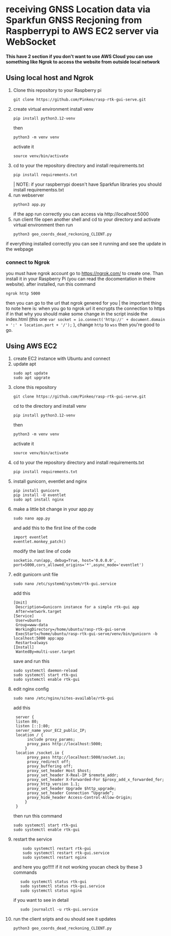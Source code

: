 # receiving GNSS Location data via Sparkfun GNSS Recjoning from Raspberrypi to AWS EC2 server via WebSocket

#### This have 2 section if you don't want to use AWS Cloud you can use something like Ngrok to access the website from outside local network

## Using local host and Ngrok
1. Clone this repository to your Raspberry pi
   ```
   git clone https://github.com/Pinkeo/rasp-rtk-gui-serve.git 
   ```
2. create virtual environment
   install venv
   ```
   pip install python3.12-venv
   ```
   then
   ```
   python3 -m venv venv
   ```
   activate it
   ```
   source venv/bin/activate
   ```
4. cd to your the repository directory and install requirements.txt
   ```
   pip install requirements.txt
   ```
   | NOTE: if your raspberrypi doesn't have Sparkfun libraries you should install requirementss.txt
5. run webserver
   ```
   python3 app.py
   ```
   if the app run correctly you can access via http://localhost:5000
6. run client file
   open another shell and cd to your directory and activate virtual environment then run
   ```
   python3 geo_coords_dead_reckoning_CLIENT.py
   ```
if everything installed correctly you can see it running and see the update in the webpage

### connect to Ngrok 
you must have ngrok account go to https://ngrok.com/ to create one.
Than install it in your Raspberry Pi (you can read the docomentation in theire website).
after installed, run this command
```
ngrok http 5000
```
then you can go to the url that ngrok genered for you
| the important thing to note here is: when you go to ngrok url it encrypts the connection to https if in that why you should make some change in the script inside the index.html (this one `var socket = io.connect('http://' + document.domain + ':' + location.port + '/');` ), change `http` to `wss` then you're good to go.  


## Using AWS EC2 
1. create EC2 instance with Ubuntu and connect
2. update apt
   ```
   sudo apt update
   sudo apt upgrate
   ```
3. clone this repository
   ```
   git clone https://github.com/Pinkeo/rasp-rtk-gui-serve.git 
   ```
   cd to the directory and install venv
   ```
   pip install python3.12-venv
   ```
   then
   ```
   python3 -m venv venv
   ```
   activate it
   ```
   source venv/bin/activate
   ```
4. cd to your the repository directory and install requirements.txt
   ```
   pip install requirements.txt
   ```
5. install gunicorn, eventlet and nginx
   ```
   pip install gunicorn
   pip install -U eventlet
   sudo apt install nginx
   ```
6. make a little bit change in your app.py
   ```
   sudo nano app.py
   ```
   and add this to the first line of the code
   ```
   import eventlet
   eventlet.monkey_patch()
   ```
   modify the last line of code
   ```
   socketio.run(app, debug=True, host='0.0.0.0', port=5000,cors_allowed_origins='*',async_mode='eventlet')
   ```
7. edit gunicorn unit file
   ```
   sudo nano /etc/systemd/system/rtk-gui.service
   ```
   add this
   ```
   [Unit]
    Description=Gunicorn instance for a simple rtk-gui app
    After=network.target
   [Service]
    User=ubuntu
    Group=www-data
    WorkingDirectory=/home/ubuntu/rasp-rtk-gui-serve
    ExecStart=/home/ubuntu/rasp-rtk-gui-serve/venv/bin/gunicorn -b localhost:5000 app:app
    Restart=always
   [Install]
    WantedBy=multi-user.target
   ```
   save and run this
   ```
   sudo systemctl daemon-reload
   sudo systemctl start rtk-gui
   sudo systemctl enable rtk-gui
   ```
8. edit nginx config
   ```
   sudo nano /etc/nginx/sites-available/rtk-gui
   ```
   add this
   ```
    server {
    listen 80;
    listen [::]:80;
    server_name your_EC2_public_IP;
    location / {
         include proxy_params;
         proxy_pass http://localhost:5000;
        }
    location /socket.io {
         proxy_pass http://localhost:5000/socket.io;
         proxy_redirect off;
         proxy_buffering off;
         proxy_set_header Host $host;
         proxy_set_header X-Real-IP $remote_addr;
         proxy_set_header X-Forwarded-For $proxy_add_x_forwarded_for;
         proxy_http_version 1.1;
         proxy_set_header Upgrade $http_upgrade;
         proxy_set_header Connection “Upgrade”;
         proxy_hide_header Access-Control-Allow-Origin;
        }
    }  
   ```
    then run this command
    ```
    sudo systemctl start rtk-gui
    sudo systemctl enable rtk-gui
    ```
9. restart the service
   ```
       sudo systemctl restart rtk-gui
       sudo systemctl restart rtk-gui.service
       sudo systemctl restart nginx
   ```
   and here you go!!!!!
   if it not working youcan check by these 3 commands
   ```
      sudo systemctl status rtk-gui
      sudo systemctl status rtk-gui.service
      sudo systemctl status nginx
   ```
   if you want to see in detail
   ```
      sudo journalctl -u rtk-gui.service
   ```
10. run the client sripts and ou should see it updates
    ```
    python3 geo_coords_dead_reckoning_CLIENT.py
    ```
  
